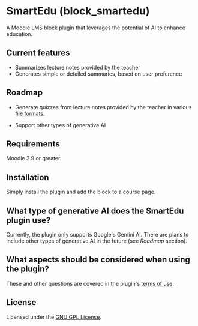 SmartEdu (block_smartedu) 
====================

A Moodle LMS block plugin that leverages the potential of AI to enhance education.

Current features
--------

- Summarizes lecture notes provided by the teacher
- Generates simple or detailed summaries, based on user preference

Roadmap
--------

- Generate quizzes from lecture notes provided by the teacher in various [file formats](available-file-formats.md).

- Support other types of generative AI

Requirements
------------

Moodle 3.9 or greater.

Installation
------------

Simply install the plugin and add the block to a course page. 

What type of generative AI does the SmartEdu plugin use?
-------------------------------------

Currently, the plugin only supports Google's Gemini AI. There are plans to include other types of generative AI in the future (see _Roadmap_ section).

What aspects should be considered when using the plugin?
------------------------------------

These and other questions are covered in the plugin's [terms of use](terms-of-use.md).

License
-------

Licensed under the [GNU GPL License](LICENSE).
